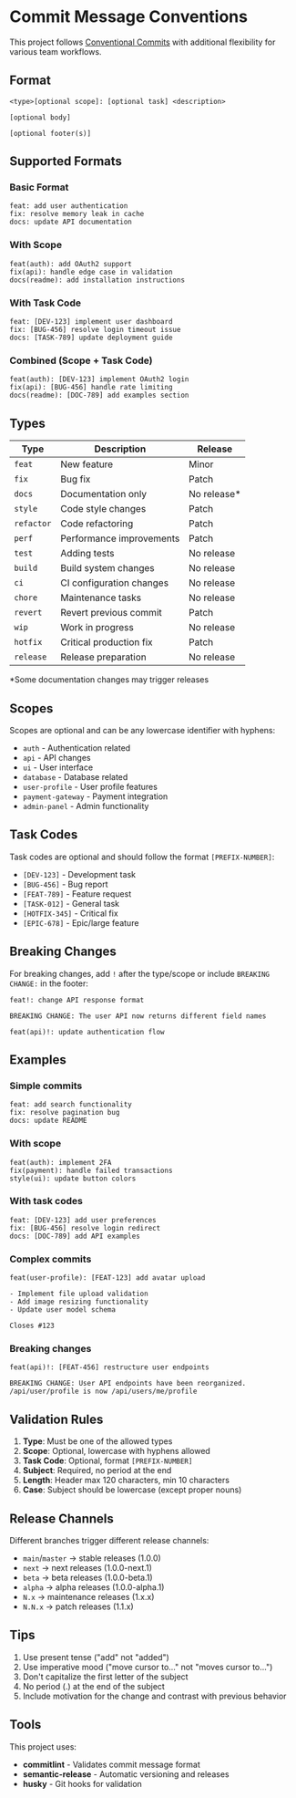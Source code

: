 # Commit Message Conventions

This project follows [Conventional Commits](https://www.conventionalcommits.org/) with additional flexibility for various team workflows.

## Format

```
<type>[optional scope]: [optional task] <description>

[optional body]

[optional footer(s)]
```

## Supported Formats

### Basic Format
```
feat: add user authentication
fix: resolve memory leak in cache
docs: update API documentation
```

### With Scope
```
feat(auth): add OAuth2 support
fix(api): handle edge case in validation
docs(readme): add installation instructions
```

### With Task Code
```
feat: [DEV-123] implement user dashboard
fix: [BUG-456] resolve login timeout issue
docs: [TASK-789] update deployment guide
```

### Combined (Scope + Task Code)
```
feat(auth): [DEV-123] implement OAuth2 login
fix(api): [BUG-456] handle rate limiting
docs(readme): [DOC-789] add examples section
```

## Types

| Type | Description | Release |
|------|-------------|---------|
| `feat` | New feature | Minor |
| `fix` | Bug fix | Patch |
| `docs` | Documentation only | No release* |
| `style` | Code style changes | Patch |
| `refactor` | Code refactoring | Patch |
| `perf` | Performance improvements | Patch |
| `test` | Adding tests | No release |
| `build` | Build system changes | No release |
| `ci` | CI configuration changes | No release |
| `chore` | Maintenance tasks | No release |
| `revert` | Revert previous commit | Patch |
| `wip` | Work in progress | No release |
| `hotfix` | Critical production fix | Patch |
| `release` | Release preparation | No release |

*Some documentation changes may trigger releases

## Scopes

Scopes are optional and can be any lowercase identifier with hyphens:

- `auth` - Authentication related
- `api` - API changes
- `ui` - User interface
- `database` - Database related
- `user-profile` - User profile features
- `payment-gateway` - Payment integration
- `admin-panel` - Admin functionality

## Task Codes

Task codes are optional and should follow the format `[PREFIX-NUMBER]`:

- `[DEV-123]` - Development task
- `[BUG-456]` - Bug report
- `[FEAT-789]` - Feature request
- `[TASK-012]` - General task
- `[HOTFIX-345]` - Critical fix
- `[EPIC-678]` - Epic/large feature

## Breaking Changes

For breaking changes, add `!` after the type/scope or include `BREAKING CHANGE:` in the footer:

```
feat!: change API response format

BREAKING CHANGE: The user API now returns different field names
```

```
feat(api)!: update authentication flow
```

## Examples

### Simple commits
```
feat: add search functionality
fix: resolve pagination bug
docs: update README
```

### With scope
```
feat(auth): implement 2FA
fix(payment): handle failed transactions
style(ui): update button colors
```

### With task codes
```
feat: [DEV-123] add user preferences
fix: [BUG-456] resolve login redirect
docs: [DOC-789] add API examples
```

### Complex commits
```
feat(user-profile): [FEAT-123] add avatar upload

- Implement file upload validation
- Add image resizing functionality
- Update user model schema

Closes #123
```

### Breaking changes
```
feat(api)!: [FEAT-456] restructure user endpoints

BREAKING CHANGE: User API endpoints have been reorganized.
/api/user/profile is now /api/users/me/profile
```

## Validation Rules

1. **Type**: Must be one of the allowed types
2. **Scope**: Optional, lowercase with hyphens allowed
3. **Task Code**: Optional, format `[PREFIX-NUMBER]`
4. **Subject**: Required, no period at the end
5. **Length**: Header max 120 characters, min 10 characters
6. **Case**: Subject should be lowercase (except proper nouns)

## Release Channels

Different branches trigger different release channels:

- `main`/`master` → stable releases (1.0.0)
- `next` → next releases (1.0.0-next.1)
- `beta` → beta releases (1.0.0-beta.1)
- `alpha` → alpha releases (1.0.0-alpha.1)
- `N.x` → maintenance releases (1.x.x)
- `N.N.x` → patch releases (1.1.x)

## Tips

1. Use present tense ("add" not "added")
2. Use imperative mood ("move cursor to..." not "moves cursor to...")
3. Don't capitalize the first letter of the subject
4. No period (.) at the end of the subject
5. Include motivation for the change and contrast with previous behavior

## Tools

This project uses:
- **commitlint** - Validates commit message format
- **semantic-release** - Automatic versioning and releases
- **husky** - Git hooks for validation